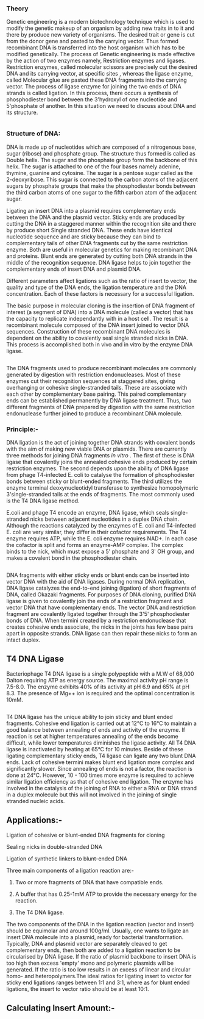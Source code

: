###  Theory
 

Genetic engineering is a modern biotechnology technique which is used to modify the genetic makeup of an organism by adding new traits in to it and there by produce new variety of organisms. The desired trait or gene is cut from the donor gene and pasted to the carrying vector. Thus formed recombinant DNA is transferred into the host organism which has to be modified genetically. The process of Genetic engineering is made effective by the action of two enzymes namely, Restriction enzymes and ligases. Restriction enzymes, called molecular scissors are precisely cut the desired DNA and its carrying vector, at specific sites , whereas the ligase enzyme, called Molecular glue are pasted these DNA fragments into the carrying vector. The process of ligase enzyme for joining the two ends of DNA strands is called ligation. In this process, there occurs a synthesis of phosphodiester bond between the 3'hydroxyl of one nucleotide and 5'phosphate of another.  In this situation we need to discuss about DNA and its structure.

<img src="images/1.png" title="" />

### Structure of DNA:

DNA is made up of nucleotides which are composed of a nitrogenous base, sugar (ribose) and phosphate group. The structure thus formed is called as Double helix. The sugar and the phosphate group form the backbone of this helix. The sugar is attached to one of the four bases namely adenine, thymine, guanine and cytosine. The sugar is a pentose sugar called as the 2-deoxyribose. This sugar is connected to the carbon atoms of the adjacent sugars by phosphate groups that make the phosphodiester bonds between the third carbon atoms of one sugar to the fifth carbon atom of the adjacent sugar.

 

Ligating an insert DNA into a plasmid requires complementary ends between the DNA and the plasmid vector.  Sticky ends are produced by cutting the DNA in a staggered manner within the recognition site and there by produce short Single stranded DNA. These ends have identical nucleotide sequence and are sticky because they can bind to complementary tails of other DNA fragments cut by the same restriction enzyme. Both are useful in molecular genetics for making recombinant DNA and proteins. Blunt ends are generated by cutting both DNA strands in the middle of the recognition sequence. DNA ligase helps to join together the complementary ends of insert DNA and plasmid DNA.

 
Different parameters affect ligations such as the ratio of insert to vector, the quality and type of the DNA ends, the ligation temperature and the DNA concentration. Each of these factors is necessary for a successful ligation.  


The basic purpose in molecular cloning is the insertion of DNA fragment of interest (a segment of DNA) into a DNA molecule (called a vector) that has the capacity to replicate independantly with in a host cell. The result is a recombinant molecule composed of the DNA insert joined to vector DNA sequences. Construction of these recombinant DNA molecules is dependent on the ability to covalently seal single stranded nicks in DNA. This process is accomplished both in vivo and in vitro by the enzyme DNA ligase. 

<img src="images/2.png" title="" />


The DNA fragments used to produce recombinant molecules are commonly generated by digestion with restriction endonucleases. Most of these enzymes cut their recognition sequences at staggered sites, giving overhanging or cohesive single-stranded tails. These are associate with each other by complementary base pairing. This paired complementary ends can be established permanently by DNA ligase treatment. Thus, two different fragments of DNA prepared by digestion with the same restriction endonuclease further joined to produce a recombinant DNA molecule.

###  Principle:-
 

DNA ligation is the act of joining together DNA strands with covalent bonds with the aim of making new viable DNA or plasmids. There are currently three methods for joining DNA fragments <i> in vitro </i>. The first of these is DNA ligase that covalently joins the annealed cohesive ends produced by certain restriction enzymes. The second depends upon the ability of DNA ligase from phage T4-infected E. coli to catalyse the formation of phosphodiester bonds between sticky or blunt-ended fragments. The third utilizes the enzyme terminal deoxynucleotidyl transferase to synthesize homopolymeric 3'single-stranded tails at the ends of fragments. The most commonly used is the T4 DNA ligase method.  

 

E.coli and phage T4 encode an enzyme, DNA ligase, which seals single-stranded nicks between adjacent nucleotides in a duplex DNA chain. Although the reactions catalyzed by the enzymes of  E. coli and T4-infected E. coli are very similar, they differ in their cofactor requirements. The T4 enzyme requires ATP, while the  E. coli enzyme requires NAD+. In each case the cofactor is split and forms an enzyme-AMP complex. The complex binds to the nick, which must expose a 5' phosphate and 3' OH group, and makes a covalent bond in the phosphodiester chain.

<img src="images/3.png" title="" />

DNA fragments with either sticky ends or blunt ends can be inserted into vector DNA with the aid of DNA ligases. During normal DNA replication, DNA ligase catalyzes the end-to-end joining (ligation) of short fragments of DNA, called Okazaki fragments. For purposes of DNA cloning, purified DNA ligase is given to covalently join the ends of a restriction fragment and vector DNA that have complementary ends. The vector DNA and restriction fragment are covalently ligated together through the 3'5' phosphodiester bonds of DNA. When termini created by a restriction endonuclease that creates cohesive ends associate, the nicks in the joints has  few base pairs apart in opposite strands. DNA ligase can then repair these nicks to form an intact duplex. 

 

## T4 DNA Ligase
 

Bacteriophage T4 DNA ligase is a single polypeptide with a M.W of 68,000 Dalton requiring ATP as energy source.  The maximal activity pH range is 7.5-8.0.  The enzyme exhibits 40% of its activity at pH 6.9 and 65% at pH 8.3.  The presence of Mg++ ion is required and the optimal concentration is 10mM. 

<img src="images/4.png" title="" />

T4 DNA ligase has the unique ability to join sticky and blunt ended fragments. Cohesive end ligation is carried out at 12°C to 16°C to maintain a good balance between annealing of ends and activity of the enzyme. If reaction is set at higher temperatures annealing of the ends become difficult, while lower temperatures diminishes the ligase activity. All T4 DNA ligase is inactivated by heating at 65°C for 10 minutes. Beside of these  ligating complementary sticky ends, T4 ligase can ligate any two blunt DNA ends. Lack of cohesive termini makes blunt end ligation more complex and significantly slower. Since annealing of ends is not a factor, the reaction is done  at 24°C. However, 10 - 100 times more enzyme is required to achieve similar ligation efficiency as that of cohesive end ligation. The enzyme has involved in the catalysis of the joining of RNA to either a RNA or DNA strand in a duplex molecule but this will not involved in the joining of single stranded nucleic acids.

 ## Applications:-
 

Ligation of cohesive or blunt-ended DNA fragments for cloning

Sealing nicks in double-stranded DNA

Ligation of synthetic linkers to blunt-ended DNA
 

Three main components of a ligation reaction are:- 

1) Two or more fragments of DNA that have compatible ends.

2) A buffer that has 0.25-1mM ATP to provide the necessary energy for the reaction.

3) The T4 DNA ligase.

 

The two components of the DNA in the ligation reaction (vector and insert) should be equimolar and around 100g/ml. Usually, one wants to ligate an insert DNA molecule into a plasmid, ready for bacterial transformation. Typically, DNA and plasmid vector are separately cleaved to get complementary ends, then both are added to a ligation reaction to be circularised by DNA ligase. If the ratio of plasmid backbone to insert DNA is too high then excess 'empty' mono and polymeric plasmids will be generated. If the ratio is too low results in an excess of linear and circular homo- and heteropolymers.The ideal ratios for ligating insert to vector for sticky end ligations ranges between 1:1 and 3:1, where as for blunt ended ligations, the insert to vector ratio should be at least 10:1.

 

## Calculating Insert Amount:-


<img src="images/5.png" title="" />

